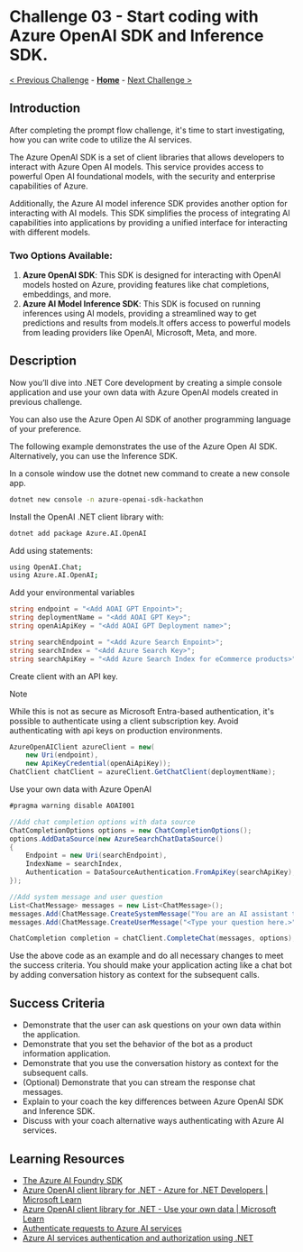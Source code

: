 # Challenge 03 - Start coding with Azure OpenAI SDK and Inference SDK.

 [< Previous Challenge](./Challenge-02.md) - **[Home](../README.md)** - [Next Challenge >](./Challenge-04.md)

## Introduction
After completing the prompt flow challenge, it's time to start investigating, how you can write code to utilize the AI services.

The Azure OpenAI SDK is a set of client libraries that allows developers to interact with Azure Open AI models. This service provides access to powerful Open AI foundational models, with the security and enterprise capabilities of Azure.

Additionally, the Azure AI model inference SDK provides another option for interacting with AI models. This SDK simplifies the process of integrating AI capabilities into applications by providing a unified interface for interacting with different models.

### Two Options Available:
1. **Azure OpenAI SDK**: This SDK is designed for interacting with OpenAI models hosted on Azure, providing features like chat completions, embeddings, and more.
2. **Azure AI Model Inference SDK**: This SDK is focused on running inferences using AI models, providing a streamlined way to get predictions and results from models.It offers access to powerful models from leading providers like OpenAI, Microsoft, Meta, and more.

## Description
Now you’ll dive into .NET Core development by creating a simple console application and use your own data with Azure OpenAI models created in previous challenge.

You can also use the Azure Open AI SDK of another programming language of your preference.

The following example demonstrates the use of the Azure Open AI SDK. Alternatively, you can use the Inference SDK.

In a console window use the dotnet new command to create a new console app.

```bash
dotnet new console -n azure-openai-sdk-hackathon
```

Install the OpenAI .NET client library with:

```bash
dotnet add package Azure.AI.OpenAI
```

Add using statements:

```bash
using OpenAI.Chat;
using Azure.AI.OpenAI;
```

Add your environmental variables
```csharp
string endpoint = "<Add AOAI GPT Enpoint>";
string deploymentName = "<Add AOAI GPT Key>";
string openAiApiKey = "<Add AOAI GPT Deployment name>";

string searchEndpoint = "<Add Azure Search Enpoint>";
string searchIndex = "<Add Azure Search Key>";
string searchApiKey = "<Add Azure Search Index for eCommerce products>";
```

Create client with an API key.

> [!NOTE]
> While this is not as secure as Microsoft Entra-based authentication, it's possible to authenticate using a client subscription key. Avoid authenticating with api keys on production environments.

```csharp
AzureOpenAIClient azureClient = new(
    new Uri(endpoint),
    new ApiKeyCredential(openAiApiKey));
ChatClient chatClient = azureClient.GetChatClient(deploymentName);
```

Use your own data with Azure OpenAI

```csharp
#pragma warning disable AOAI001

//Add chat completion options with data source 
ChatCompletionOptions options = new ChatCompletionOptions();
options.AddDataSource(new AzureSearchChatDataSource()
{
    Endpoint = new Uri(searchEndpoint),
    IndexName = searchIndex,
    Authentication = DataSourceAuthentication.FromApiKey(searchApiKey),
});

//Add system message and user question
List<ChatMessage> messages = new List<ChatMessage>();
messages.Add(ChatMessage.CreateSystemMessage("You are an AI assistant that helps people find product information."));
messages.Add(ChatMessage.CreateUserMessage("<Type your question here.>"));

ChatCompletion completion = chatClient.CompleteChat(messages, options);
```

Use the above code as an example and do all necessary changes to meet the success criteria.
You should make your application acting like a chat bot by adding conversation history as context for the subsequent calls.

## Success Criteria

- Demonstrate that the user can ask questions on your own data within the application.
- Demonstrate that you set the behavior of the bot as a product information application.
- Demonstrate that you use the conversation history as context for the subsequent calls.
- (Optional) Demonstrate that you can stream the response chat messages.
- Explain to your coach the key differences between Azure OpenAI SDK and Inference SDK.
- Discuss with your coach alternative ways authenticating with Azure AI services.
  
## Learning Resources
- [The Azure AI Foundry SDK](https://learn.microsoft.com/en-us/azure/ai-foundry/how-to/develop/sdk-overview?tabs=sync&pivots=programming-language-csharp#azure-ai-model-inference-service)
- [Azure OpenAI client library for .NET - Azure for .NET Developers | Microsoft Learn](https://learn.microsoft.com/en-us/dotnet/api/overview/azure/ai.openai-readme?view=azure-dotnet)
- [Azure OpenAI client library for .NET - Use your own data | Microsoft Learn](https://learn.microsoft.com/en-us/dotnet/api/overview/azure/ai.openai-readme?view=azure-dotnet-preview#use-your-own-data-with-azure-openai)
- [Authenticate requests to Azure AI services](https://learn.microsoft.com/en-us/azure/ai-services/authentication)
- [Azure AI services authentication and authorization using .NET](https://learn.microsoft.com/en-us/dotnet/ai/azure-ai-services-authentication)
